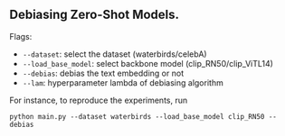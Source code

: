 ## Debiasing Zero-Shot Models.

Flags:
  - `--dataset`: select the dataset (waterbirds/celebA)
  - `--load_base_model`: select backbone model (clip_RN50/clip_ViTL14)
  - `--debias`: debias the text embedding or not
  - `--lam`: hyperparameter lambda of debiasing algorithm


For instance, to reproduce the experiments, run
```
python main.py --dataset waterbirds --load_base_model clip_RN50 --debias
```
